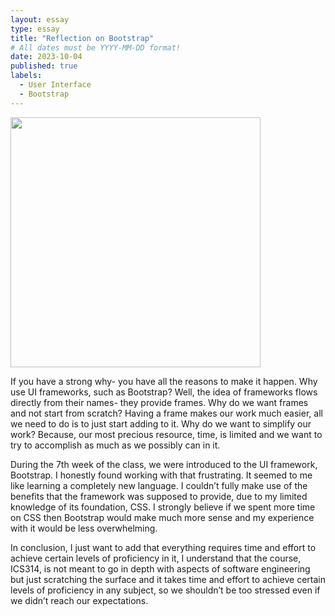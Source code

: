 ```yaml
---
layout: essay
type: essay
title: "Reflection on Bootstrap"
# All dates must be YYYY-MM-DD format!
date: 2023-10-04
published: true
labels:
  - User Interface
  - Bootstrap
---
```


<img width="400px" class="rounded float-start pe-4" src="../img/bootstrap.png">
<p>
	If you have a strong why- you have all the reasons to make it happen. Why use UI frameworks, such as Bootstrap? Well, the idea of frameworks flows directly from their names- they provide frames. Why do we want frames and not start from scratch? Having a frame makes our work much easier, all we need to do is to just start adding to it. Why do we want to simplify our work? Because, our most precious resource, time, is limited and we want to try to accomplish as much as we possibly can in it.
</p>
<p>
	During the 7th week of the class, we were introduced to the UI framework, Bootstrap. I honestly found working with that frustrating. It seemed to me like learning a completely new language. I couldn’t fully make use of the benefits that the framework was supposed to provide, due to my limited knowledge of its foundation, CSS. I strongly believe if we spent more time on CSS then Bootstrap would make much more sense and my experience with it would be less overwhelming. 
</p>
<p>
	In conclusion, I just want to add that everything requires time and effort to achieve certain levels of proficiency in it, I understand that the course, ICS314, is not meant to go in depth with aspects of software engineering but just scratching the surface and it takes time and effort to achieve certain levels of proficiency in any subject, so we shouldn’t be too stressed even if we didn’t reach our expectations.
</p>
